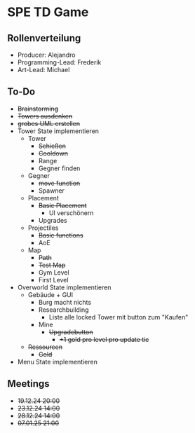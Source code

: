 # SPE TD Game

## Rollenverteilung

- Producer: Alejandro
- Programming-Lead: Frederik
- Art-Lead: Michael

## To-Do

- ~~Brainstorming~~
- ~~Towers ausdenken~~
- ~~grobes UML erstellen~~
- Tower State implementieren
    - Tower
      - ~~Schießen~~
      - ~~Cooldown~~
      - Range
      - Gegner finden
    - Gegner
      - ~~move function~~
      - Spawner
    - Placement
      - ~~Basic Placement~~
        - UI verschönern
      - Upgrades
    - Projectiles
      - ~~Basic functions~~
      - AoE
    - Map
      - ~~Path~~ 
      - ~~Test Map~~
      - Gym Level
      - First Level
- Overworld State implementieren
    - Gebäude + GUI
        - Burg macht nichts
        - Researchbuilding
            - Liste alle locked Tower mit button zum "Kaufen"
        - Mine
            - ~~Upgradebutton~~
                - ~~+1 gold pro level pro update tic~~
    - ~~Ressourcen~~
        - ~~Gold~~
- Menu State implementieren

## Meetings

- ~~19.12.24 20:00~~
- ~~23.12.24 14:00~~
- ~~28.12.24 14:00~~
- ~~07.01.25 21:00~~
